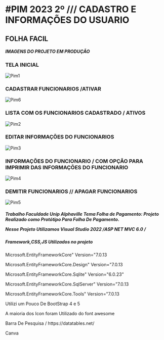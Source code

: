 <H1> #PIM 2023 2º /// CADASTRO E INFORMAÇÕES DO USUARIO  </H1>
<H2>FOLHA FACIL </H2>


<H5> IMAGENS DO PROJETO EM PRODUÇÃO </H5>


<H3>TELA INICIAL</H3>

![Pim1](https://github.com/Joaovictoraparecido/FolhaFacil2023/assets/115484907/223ef0f0-139c-4131-b99c-6541ccfb6e4f)


<h3>CADASTRAR FUNCIONARIOS /ATIVAR </h3>

![Pim6](https://github.com/Joaovictoraparecido/FolhaFacil2023/assets/115484907/1fd69170-9abe-47d2-9b06-d702282d104a)


<H3>LISTA COM OS FUNCIONARIOS CADASTRADO / ATIVOS </H3>

![Pim2](https://github.com/Joaovictoraparecido/FolhaFacil2023/assets/115484907/4f807cbb-29db-4669-ab28-48f63280d763)

<H3>EDITAR INFORMAÇÕES DO FUNCIONARIOS  </H3>

![Pim3](https://github.com/Joaovictoraparecido/FolhaFacil2023/assets/115484907/64d50081-b87b-4ef1-adf8-bcfe862b4cff)

<H3>INFORMAÇÕES DO FUNCIONARIO / COM OPÇÃO PARA IMPRIMIR DAS INFORMAÇÕES DO FUNCIONARIO</H3>

![Pim4](https://github.com/Joaovictoraparecido/FolhaFacil2023/assets/115484907/a2b19b2b-22ab-4fa9-a2cd-7ddd02a3357a)


<H3> DEMITIR FUNCIONARIOS // APAGAR FUNCIONARIOS </H3>

![Pim5](https://github.com/Joaovictoraparecido/FolhaFacil2023/assets/115484907/a9614971-d7b7-4662-89a8-be7a9218b1e5)




<H5>
Trabalho Faculdade Unip Alphaville Tema Folha de Pagamento:  Projeto Realizado como Protótipo Para Folha De Pagamento.
<p> Nesse Projeto Utilizamos Visual Studio 2022 /ASP NET MVC 6.0 / </p>
<H5> Framework,CSS,JS Utilizados no projeto</H5>
<P> Microsoft.EntityFrameworkCore" Version="7.0.13 </P>
<P> Microsoft.EntityFrameworkCore.Design" Version="7.0.13</P>
<P>Microsoft.EntityFrameworkCore.Sqlite" Version="6.0.23" </P>
<P>Microsoft.EntityFrameworkCore.SqlServer" Version="7.0.13</P>
<P> Microsoft.EntityFrameworkCore.Tools" Version="7.0.13</P>
<p> Utilizi um Pouco De BootStrap 4 e 5</p>
<p> A maioria dos Icon foram Utilizado do font awesome </p>
<p> Barra De Pesquisa / https://datatables.net/ </p>
<p> Canva</p>
</H5>

